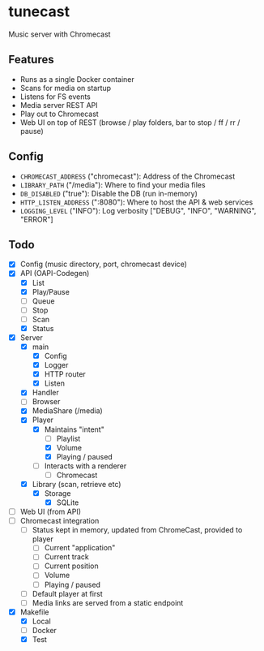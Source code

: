 # tunecast
Music server with Chromecast


## Features
- Runs as a single Docker container
- Scans for media on startup
- Listens for FS events
- Media server REST API
- Play out to Chromecast
- Web UI on top of REST (browse / play folders, bar to stop / ff / rr / pause)


## Config
- `CHROMECAST_ADDRESS` ("chromecast"): Address of the Chromecast
- `LIBRARY_PATH` ("/media"): Where to find your media files
- `DB_DISABLED` ("true"): Disable the DB (run in-memory)
- `HTTP_LISTEN_ADDRESS` (":8080"): Where to host the API & web services
- `LOGGING_LEVEL` ("INFO"): Log verbosity ["DEBUG", "INFO", "WARNING", "ERROR"]


## Todo
- [x] Config (music directory, port, chromecast device)
- [x] API (OAPI-Codegen)
    - [x] List
    - [x] Play/Pause
    - [ ] Queue
    - [ ] Stop
    - [ ] Scan
    - [x] Status
- [x] Server
    - [x] main
        - [x] Config
        - [x] Logger
        - [x] HTTP router
        - [x] Listen
    - [x] Handler
    - [ ] Browser
    - [x] MediaShare (/media)
    - [x] Player
        - [x] Maintains "intent"
            - [ ] Playlist
            - [x] Volume
            - [x] Playing / paused
        - [ ] Interacts with a renderer
            - [ ] Chromecast
    - [x] Library (scan, retrieve etc)
        - [x] Storage
            - [x] SQLite
- [ ] Web UI (from API)
- [ ] Chromecast integration
    - [ ] Status kept in memory, updated from ChromeCast, provided to player
        - [ ] Current "application"
        - [ ] Current track
        - [ ] Current position
        - [ ] Volume
        - [ ] Playing / paused
    - [ ] Default player at first
    - [ ] Media links are served from a static endpoint
- [x] Makefile
    - [x] Local
    - [ ] Docker
    - [x] Test
